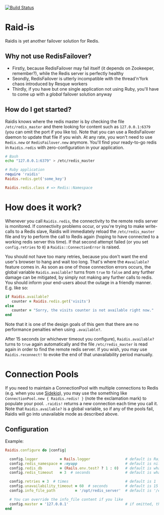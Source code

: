 [![Build Status](https://travis-ci.org/bukowskis/raidis.png)](https://travis-ci.org/bukowskis/raidis)

# Raid-is

Raidis is yet another failover solution for Redis.

## Why not use RedisFailover?

* Firstly, because RedisFailover may fail itself (it depends on Zookeeper, remember?), while the Redis server is perfectly healthy
* Seondly, RedisFailover is utterly incompatible with the thread'n'fork chaos introduced by Resque workers
* Thirdly, if you have but one single application not using Ruby, you'll have to come up with a _global_ failover solution anyway

## How do I get started?

Raidis knows where the redis master is by checking the file `/etc/redis_master` and there looking for content such as `127.0.0.1:6379` (you can omit the port if you like to). Note that you can use a RedisFailover daemon to update that file if you wish. At any rate, you won't need to use `Redis.new` or `RedisFailover.new` anymore. You'll find your ready-to-go redis in `Raidis.redis` with zero-configuration in your application.

```bash
# Bash
echo "127.0.0.1:6379" > /etc/redis_master
```

```ruby
# Ruby application
require 'raidis'
Raidis.redis.get('some_key')

Raidis.redis.class # => Redis::Namespace
```

# How does it work?

Whenever you call `Raidis.redis`, the connectivity to the remote redis server is monitored. If connectivity problems occur, or you're trying to make write-calls to a Redis slave, Raidis will immediately reload the `/etc/redis_master` file and try to perform the call to Redis again (hoping to have connected to a working redis server this time). If that second attempt failed (or you set `config.retries` to `0`) a `Raidis::ConnectionError` is raised. 

You should not have too many retries, because you don't want the end user's browser to hang and wait too long. That's where the `#available?` feature comes in. As soon as one of those connection errors occurs, the global variable `Raidis.available?` turns from `true` to `false` and any further damage can be mitigated, by simply not making any further calls to redis. You should inform your end-users about the outage in a friendly manner. E.g. like so:

```ruby
if Raidis.available?
   counter = Raidis.redis.get('visits')
else
   counter = "Sorry, the visits counter is not available right now."
end
```

Note that it is one of the design goals of this gem that there are no performance penalties when using `.available?`.

After 15 seconds (or whichever timeout you configure), `Raidis.available?` turns to `true` again automatically and the file `/etc/redis_master` is read again in order to find the remote redis server. If you wish, you may use `Raidis.reconnect!` to evoke the end of that unavailability period manually.

# Connection Pools

If you need to maintain a ConnectionPool with multiple connections to Redis (e.g. when you use [Sidekiq](https://github.com/mperham/sidekiq/issues/794)), you may use the something like `ConnectionPool.new { Raidis.redis! }` (note the exclamation mark) to populate your pool. `.raidis!` returns a new connection each time you call it. Note that `Raidis.available?` is a global variable, so if any of the pools fail, Raidis will go into unavailable mode as described above.

## Configuration

Example:

```ruby
Raidis.configure do |config|

  config.logger          = Rails.logger                # default is Rails.logger (if defined) otherwise: Logger.new(STDOUT)
  config.redis_namespace = :myapp                      # default is nil
  config.redis_db        = (Rails.env.test? ? 1 : 0)   # default is whatever Redis.new has as default
  config.redis_timeout   = 3  # seconds                # default is whatever Redis.new has as default

  config.retries = 3  # times                          # default is 1
  config.unavailability_timeout = 60  # seconds        # default is 15 seconds
  config.info_file_path         = '/opt/redis_server'  # default is '/etc/redis_master'

  # You can override the info_file content if you like
  config.master = '127.0.0.1'                          # if omitted, the content of /etc/redis_master is used
end
```
